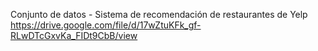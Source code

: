 Conjunto de datos - Sistema de recomendación de restaurantes de Yelp
https://drive.google.com/file/d/17wZtuKFk_gf-RLwDTcGxvKa_FIDt9CbB/view
